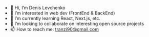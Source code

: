 - 👋 Hi, I’m Denis Levchenko
- 👀 I’m interested in web dev (FrontEnd & BackEnd)
- 🌱 I’m currently learning React, Next.js, etc. 
- 💞️ I’m looking to collaborate on interesting open source projects
- 📫 How to reach me: tranzi90@gmail.com

<!---
tranzi90/tranzi90 is a ✨ special ✨ repository because its `README.md` (this file) appears on your GitHub profile.
You can click the Preview link to take a look at your changes.
--->
